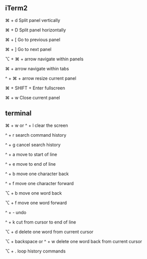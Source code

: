 ## iTerm2

⌘ + d   Split panel vertically

⌘ + D   Split panel horizontally

⌘ + [   Go to previous panel

⌘ + ]   Go to next panel

⌥ + ⌘ + arrow navigate within panels

⌘ + arrow navigate within tabs

^ + ⌘ + arrow resize current panel

⌘ + SHIFT + Enter fullscreen

⌘ + w   Close current panel


## terminal

⌘ + w or ^ + l  clear the screen

^ + r   search command history

^ + g   cancel search history

^ + a   move to start of line

^ + e   move to end of line

^ + b   move one character back

^ + f   move one character forward

⌥ + b   move one word back

⌥ + f   move one word forward

^ + -   undo

^ + k   cut from cursor to end of line

⌥ + d   delete one word from current cursor

⌥ + backspace or ^ + w  delete one word back from current cursor

⌥ + .   loop history commands






